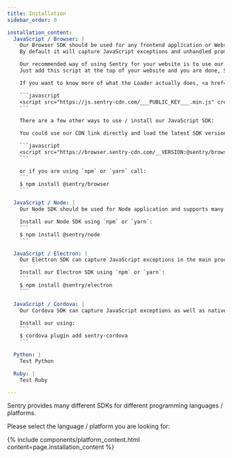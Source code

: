 ```yaml
---
title: Installation
sidebar_order: 0

installation_content:
  JavaScript / Browser: |
    Our Browser SDK should be used for any frontend application or Website.
    By default it will capture JavaScript exceptions and unhandled promises. In addition we provide many integrations to handle framework specific error handling (e.g. React, Angular Vue, ...)

    Our recommended way of using Sentry for your website is to use our Loader.
    Just add this script at the top of your website and you are done, Sentry is fully setup and will catch errors for you.

    If you want to know more of what the Loader actually does, <a href="#TODO">click here</a>.

    ```javascript
    <script src="https://js.sentry-cdn.com/___PUBLIC_KEY___.min.js" crossorigin="anonymous" />
    ```

    There are a few other ways to use / install our JavaScript SDK:

    You could use our CDN link directly and load the latest SDK version there:

    ```javascript
    <script src="https://browser.sentry-cdn.com/__VERSION:@sentry/browser__/bundle.min.js" crossorigin="anonymous" />
    ```

    or if you are using `npm` or `yarn` call:
    ```
    $ npm install @sentry/browser
    ```

  JavaScript / Node: |
    Our Node SDK should be used for Node application and supports many different framework integrations such as Express, ... #TODO

    Install our Node SDK using `npm` or `yarn`:
    ```
    $ npm install @sentry/node
    ```

  JavaScript / Electron: |
    Our Electron SDK can capture JavaScript exceptions in the main process and renderers, as well as collect native crash reports (Minidumps).

    Install our Electron SDK using `npm` or `yarn`:
    ```
    $ npm install @sentry/electron
    ```

  JavaScript / Cordova: |
    Our Cordova SDK can capture JavaScript exceptions as well as native crashs / exceptions that happen either on iOS or Android.

    Install our using:
    ```
    $ cordova plugin add sentry-cordova
    ```

  Python: |
    Test Python

  Ruby: |
    Test Ruby

---
```


Sentry provides many different SDKs for different programming languages / platforms.

Please select the language / platform you are looking for:

{% include components/platform_content.html content=page.installation_content %}